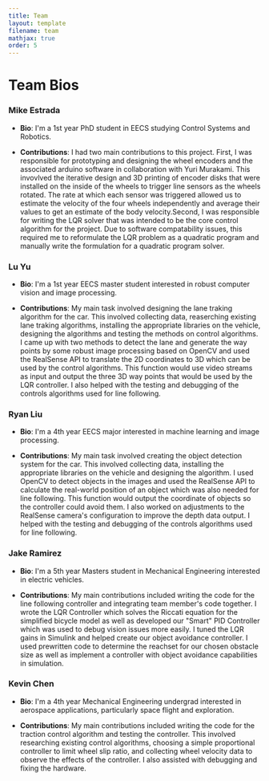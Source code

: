 ```yaml
---
title: Team
layout: template
filename: team
mathjax: true
order: 5
--- 
```


# Team Bios

### Mike Estrada

- **Bio**: I'm a 1st year PhD student in EECS studying Control Systems and Robotics.

- **Contributions**: I had two main contributions to this project. First, I was responsible for prototyping and designing the wheel encoders and the associated arduino software in collaboration with Yuri Murakami.  This invovlved the iterative design and 3D printing of encoder disks that were installed on the inside of the wheels to trigger line sensors as the wheels rotated. The rate at which each sensor was triggered allowed us to estimate the velocity of the four wheels independently and average their values to get an estimate of the body velocity.Second, I was responsible for writing the LQR solver that was intended to be the core control algorithm for the project. Due to software compatability issues, this required me to reformulate the LQR problem as a quadratic program and manually write the formulation for a quadratic program solver.

### Lu Yu
- **Bio**: I'm a 1st year EECS master student interested in robust computer vision and image processing. 

- **Contributions**: My main task involved designing the lane traking algorithm for the car. This involved collecting data, reaserching existing lane traking algorithms, installing the appropriate libraries on the vehicle, designing the algorithms and testing the methods on control algorithms. I came up with two methods to detect the lane and generate the way points by some robust image processing based on OpenCV and used the RealSense API to translate the 2D coordinates to 3D which can be used by the control algorithms. This function would use video streams as input and output the three 3D way points that would be used by the LQR controller. I also helped with the testing and debugging of the controls algorithms used for line following.

### Ryan Liu
- **Bio**: I'm a 4th year EECS major interested in machine learning and image processing. 

- **Contributions**: My main task involved creating the object detection system for the car. This involved collecting data, installing the appropriate libraries on the vehicle and designing the algorithm. I used OpenCV to detect objects in the images and used the RealSense API to calculate the real-world position of an object which was also needed for line following. This function would output the coordinate of objects so the controller could avoid them. I also worked on adjustments to the RealSense camera's configuration to improve the depth data output. I helped with the testing and debugging of the controls algorithms used for line following.

### Jake Ramirez
- **Bio**: I'm a 5th year Masters student in Mechanical Engineering interested in electric vehicles.

- **Contributions**: My main contributions included writing the code for the line following controller and integrating team member's code together. I wrote the LQR Controller which solves the Riccati equation for the simplified bicycle model as well as developed our "Smart" PID Controller which was used to debug vision issues more easily. I tuned the LQR gains in Simulink and helped create our object avoidance controller. I used prewritten code to determine the reachset for our chosen obstacle size as well as implement a controller with object avoidance capabilities in simulation.

### Kevin Chen

- **Bio**: I'm a 4th year Mechanical Engineering undergrad interested in aerospace applications, particularly space flight and exploration.

- **Contributions**: My main contributions included writing the code for the traction control algorithm and testing the controller. This involved researching existing control algorithms, choosing a simple proportional controller to limit wheel slip ratio, and collecting wheel velocity data to observe the effects of the controller. I also assisted with debugging and fixing the hardware.
